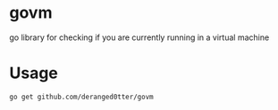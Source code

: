 # govm
go library for checking if you are currently running in a virtual machine

# Usage
```
go get github.com/deranged0tter/govm
```